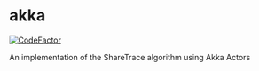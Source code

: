 # akka

[![CodeFactor](https://www.codefactor.io/repository/github/share-trace/akka/badge)](https://www.codefactor.io/repository/github/share-trace/akka)

An implementation of the ShareTrace algorithm using Akka Actors
